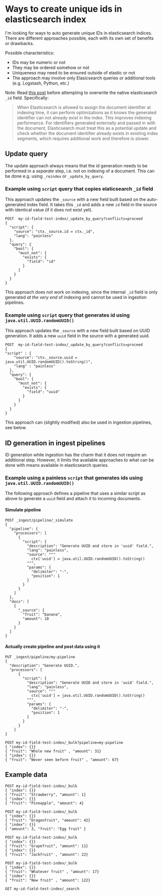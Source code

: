 # Ways to create unique ids in elasticsearch index

I'm looking for ways to auto generate unique IDs in elasticsearch indices. There are different approaches possible, each with its own set of benefits or drawbacks.

Possible characteristics:

- IDs may be numeric or not
- They may be ordered somehow or not
- Uniqueness may need to be ensured outside of elastic or not
- The approach may involve only Elasicsearch queries or additional tools (e.g. Logstash, Python, etc.)

Note: Read [this post](https://www.elastic.co/blog/efficient-duplicate-prevention-for-event-based-data-in-elasticsearch) before attempting to overwrite the native elasticsearch `_id` field. Specifically: 

> When Elasticsearch is allowed to assign the document identifier at indexing time, it can perform optimizations as it knows the generated identifier can not already exist in the index. This improves indexing performance. For identifiers generated externally and passed in with the document, Elasticsearch must treat this as a potential update and check whether the document identifier already exists in existing index segments, which requires additional work and therefore is slower. 

## Update query 

The update approach always means that the id generation needs to be performed in a _separate_ step, i.e. not on indexing of a document. This can be done e.g. using `_reindex` or `_update_by_query`.

### Example using `script` query that copies elaticsearch `_id` field

This approach updates the `_source` with a new field built based on the auto-generated index field. It takes this `_id` and adds a new `id` field in the source with identical value (if it does not exist yet).
```
POST  my-id-field-test-index/_update_by_query?conflicts=proceed
{
  "script": {
    "source": "ctx._source.id = ctx._id",
    "lang": "painless"
  },
  "query": {
    "bool": {
      "must_not": {
        "exists": {
          "field": "id"
        }
      }
    }
  }
}
```
This approach does not work on indexing, since the internal `_id` field is only generated _at the very end_ of indexing and cannot be used in ingestion pipelines.

### Example using `script` query that generates id using `java.util.UUID.randomUUID()`

This approach updates the `_source` with a new field built based on UUID generation. It adds a new `uuid` field in the source with a
generated uuid.

```
POST  my-id-field-test-index/_update_by_query?conflicts=proceed
{
"script" : {
    "source": "ctx._source.uuid = java.util.UUID.randomUUID().toString()",
    "lang" : "painless"
  },
  "query": {
    "bool": {
      "must_not": {
        "exists": {
          "field": "uuid"
        }
      }
    }
  }
}
```

This approach can (slightly modified) also be used in ingestion pipelines, see below.

## ID generation in ingest pipelines
ID generation while ingestion has the charm that it does not require an additional step. However, it limits the available approaches to what can be done with means available in elasticsearch queries.

### Example using a painless `script` that generates ids using `java.util.UUID.randomUUID()`
The following approach defines a pipeline that uses a similar script as above to generate a `uuid` field and attach it to incoming documents.

#### Simulate pipeline

```
POST _ingest/pipeline/_simulate
{
  "pipeline": {
    "processors": [
      {
        "script": {
          "description": "Generate UUID and store in 'uuid' field.",
          "lang": "painless",
          "source": """
            ctx['uuid'] = java.util.UUID.randomUUID().toString()
          """,
          "params": {
            "delimiter": "-",
            "position": 1
          }
        }
      }
    ]
  },
  "docs": [
    {
      "_source": {
        "fruit": "banana",
        "amount": 10
      }
    }
  ]
}
```
#### Actually create pipeline and post data using it
```
PUT _ingest/pipeline/my-pipeline
{
  "description": "Generate UUID.",
  "processors": [
      {
        "script": {
          "description": "Generate UUID and store in 'uuid' field.",
          "lang": "painless",
          "source": """
            ctx['uuid'] = java.util.UUID.randomUUID().toString()
          """,
          "params": {
            "delimiter": "-",
            "position": 1
          }
        }
      }
    ]
}

POST my-id-field-test-index/_bulk?pipeline=my-pipeline
{ "index": {}}
{ "fruit": "Whole new fruit" , "amount": 31}
{ "index": {}}
{ "fruit": "Never seen before fruit" , "amount": 67}
```

## Example data

```
POST my-id-field-test-index/_bulk
{ "index": {}}
{ "fruit": "Strawberry", "amount": 1}
{ "index": {}}
{ "fruit": "Pineapple", "amount": 4}

POST my-id-field-test-index/_bulk
{ "index": {}}
{ "fruit": "Dragonfruit", "amount": 42}
{ "index": {}}
{ "amount": 3, "fruit": "Egg fruit" }

POST my-id-field-test-index/_bulk
{ "index": {}}
{ "fruit": "Grapefruit", "amount": 11}
{ "index": {}}
{ "fruit": "Jackfruit" , "amount": 22}

POST my-id-field-test-index/_bulk
{ "index": {}}
{ "fruit": "Whatever fruit" , "amount": 17}
{ "index": {}}
{ "fruit": "New fruit" , "amount": 122}
```
```
GET my-id-field-test-index/_search
```
